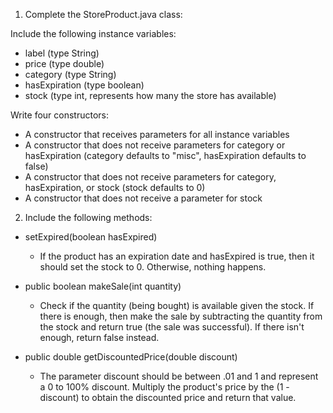 1. Complete the StoreProduct.java class:

Include the following instance variables:
- label (type String)
- price (type double)
- category (type String)
- hasExpiration (type boolean)
- stock (type int, represents how many the store has available)

Write four constructors:
- A constructor that receives parameters for all instance variables
- A constructor that does not receive parameters for category or hasExpiration (category defaults to "misc", hasExpiration defaults to false)
- A constructor that does not receive parameters for category, hasExpiration, or stock (stock defaults to 0)
- A constructor that does not receive a parameter for stock

2. Include the following methods:
- setExpired(boolean hasExpired)
    - If the product has an expiration date and hasExpired is true, then it should set the stock to 0.  Otherwise, nothing happens.

- public boolean makeSale(int quantity)
    - Check if the quantity (being bought) is available given the stock.  If there is enough, then make the sale by subtracting the quantity from the stock and return true (the sale was successful).  If there isn't enough, return false instead.

- public double getDiscountedPrice(double discount)
    - The parameter discount should be between .01 and 1 and represent a 0 to 100% discount.  Multiply the product's price by the (1 - discount) to obtain the discounted price and return that value.
